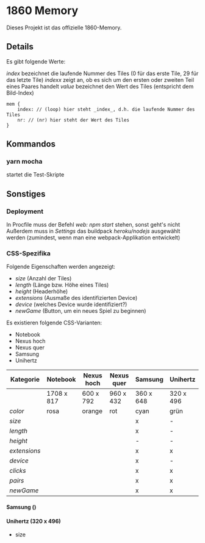 # 1860 Memory

Dieses Projekt ist das offizielle 1860-Memory.

## Details

Es gibt folgende Werte:

_index_ bezeichnet die laufende Nummer des Tiles (0 für das erste Tile, 29 für das letzte Tile)
_indexx_ zeigt an, ob es sich um den ersten oder zweiten Teil eines Paares handelt
_value_ bezeichnet den Wert des Tiles (entspricht dem Bild-Index)

```
mem {
    index: // (loop) hier steht _index_, d.h. die laufende Nummer des Tiles
    nr: // (nr) hier steht der Wert des Tiles
}
```

## Kommandos

### yarn mocha

startet die Test-Skripte

## Sonstiges

### Deployment

In Procfile muss der Befehl _web: npm start_ stehen, sonst geht's nicht
Außerdem muss in _Settings_ das buildpack _heroku/nodejs_ ausgewählt werden (zumindest, wenn man eine webpack-Applikation entwickelt)

### CSS-Spezifika

Folgende Eigenschaften werden angezeigt:

- _size_ (Anzahl der Tiles)
- _length_ (Länge bzw. Höhe eines Tiles)
- _height_ (Headerhöhe)
- _extensions_ (Ausmaße des identifizierten Device)
- _device_ (welches Device wurde identifiziert?)
- _newGame_ (Button, um ein neues Spiel zu beginnen)

Es existieren folgende CSS-Varianten:

- Notebook
- Nexus hoch
- Nexus quer
- Samsung
- Unihertz

| Kategorie    | Notebook   | Nexus hoch | Nexus quer | Samsung   | Unihertz  |
| ------------ | ---------- | ---------- | ---------- | --------- | --------- |
|              | 1708 x 817 | 600 x 792  | 960 x 432  | 360 x 648 | 320 x 496 |
| _color_      | rosa       | orange     | rot        | cyan      | grün      |
| _size_       |            |            |            | x         | -         |
| _length_     |            |            |            | x         | -         |
| _height_     |            |            |            | -         | -         |
| _extensions_ |            |            |            | x         | x         |
| _device_     |            |            |            | x         | -         |
| _clicks_     |            |            |            | x         | x         |
| _pairs_      |            |            |            | x         | x         |
| _newGame_    |            |            |            | x         | x         |

#### Samsung ()

#### Unihertz (320 x 496)

- size
